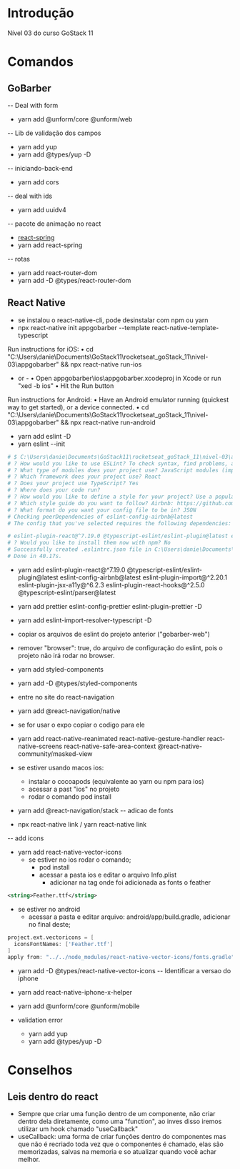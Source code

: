 # Introdução
Nível 03 do curso GoStack 11

# Comandos

## GoBarber
-- Deal with form
- yarn add @unform/core @unform/web

-- Lib de validação dos campos
- yarn add yup
- yarn add @types/yup -D

-- iniciando-back-end
- yarn add cors

-- deal with ids
- yarn add uuidv4

-- pacote de animação no react
- [react-spring](https://www.react-spring.io/)
- yarn add react-spring

-- rotas
- yarn add react-router-dom
- yarn add -D @types/react-router-dom

## React Native
- se instalou o react-native-cli, pode desinstalar com npm ou yarn
- npx react-native init appgobarber --template react-native-template-typescript

Run instructions for iOS:
  • cd "C:\Users\danie\Documents\GoStack11\rocketseat_goStack_11\nivel-03\appgobarber" && npx react-native run-ios
  - or -
  • Open appgobarber\ios\appgobarber.xcodeproj in Xcode or run "xed -b ios"
  • Hit the Run button

Run instructions for Android:
  • Have an Android emulator running (quickest way to get started), or a device connected.
  • cd "C:\Users\danie\Documents\GoStack11\rocketseat_goStack_11\nivel-03\appgobarber" && npx react-native run-android

- yarn add eslint -D
- yarn eslint --init 
```sh
# $ C:\Users\danie\Documents\GoStack11\rocketseat_goStack_11\nivel-03\appgobarber\node_modules\.bin\eslint --init
# ? How would you like to use ESLint? To check syntax, find problems, and enforce code style
# ? What type of modules does your project use? JavaScript modules (import/export)
# ? Which framework does your project use? React
# ? Does your project use TypeScript? Yes
# ? Where does your code run?
# ? How would you like to define a style for your project? Use a popular style guide
# ? Which style guide do you want to follow? Airbnb: https://github.com/airbnb/javascript
# ? What format do you want your config file to be in? JSON
# Checking peerDependencies of eslint-config-airbnb@latest
# The config that you've selected requires the following dependencies:

# eslint-plugin-react@^7.19.0 @typescript-eslint/eslint-plugin@latest eslint-config-airbnb@latest eslint@^5.16.0 || ^6.8.0 eslint-plugin-import@^2.20.1 eslint-plugin-jsx-a11y@^6.2.3 eslint-plugin-react-hooks@^2.5.0 || ^1.7.0 @typescript-eslint/parser@latest
# ? Would you like to install them now with npm? No
# Successfully created .eslintrc.json file in C:\Users\danie\Documents\GoStack11\rocketseat_goStack_11\nivel-03\appgobarber
# Done in 40.17s.
```
- yarn add eslint-plugin-react@^7.19.0 @typescript-eslint/eslint-plugin@latest eslint-config-airbnb@latest eslint-plugin-import@^2.20.1 eslint-plugin-jsx-a11y@^6.2.3 eslint-plugin-react-hooks@^2.5.0 @typescript-eslint/parser@latest

- yarn add prettier eslint-config-prettier eslint-plugin-prettier -D
- yarn add eslint-import-resolver-typescript -D
- copiar os arquivos de eslint do projeto anterior ("gobarber-web")
- remover "browser": true, do arquivo de configuração do eslint, pois o projeto não irá rodar no browser.
- yarn add styled-components
- yarn add -D @types/styled-components
- entre no site do react-navigation
- yarn add @react-navigation/native
- se for usar o expo copiar o codigo para ele
- yarn add react-native-reanimated react-native-gesture-handler react-native-screens react-native-safe-area-context @react-native-community/masked-view
- se estiver usando macos ios:
  - instalar o cocoapods (equivalente ao yarn ou npm para ios)
  - acessar a past "ios" no projeto
  - rodar o comando pod install
- yarn add @react-navigation/stack
-- adicao de fonts
- npx react-native link / yarn react-native link

-- add icons
- yarn add react-native-vector-icons
  - se estiver no ios rodar o comando;
    - pod install
    - acessar a pasta ios e editar o arquivo Info.plist
      - adicionar na tag onde foi adicionada as fonts o feather
```xml
<string>Feather.ttf</string>
```
  - se estiver no android
    - acessar a pasta e editar arquivo: android/app/build.gradle, adicionar no final deste;
```gradle
project.ext.vectoricons = [
  iconsFontNames: ['Feather.ttf']
]
apply from: "../../node_modules/react-native-vector-icons/fonts.gradle"
```
- yarn add -D @types/react-native-vector-icons
-- Identificar a versao do iphone
- yarn add react-native-iphone-x-helper

- yarn add @unform/core @unform/mobile
- validation error
  - yarn add yup
  - yarn add @types/yup -D
# Conselhos
## Leis dentro do react
- Sempre que criar uma função dentro de um componente, não criar dentro dela diretamente,
como uma "function",
ao inves disso iremos utilizar um hook chamado "useCallback"
- useCallback: uma forma de criar funções dentro do componentes mas que não é recriado toda vez que o componentes é chamado, elas são memorizadas, salvas na memoria e so atualizar quando você achar melhor.